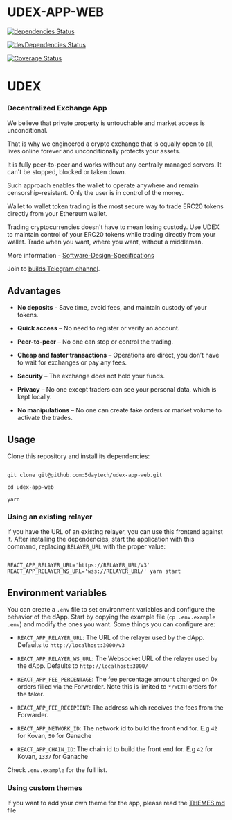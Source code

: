 
# UDEX-APP-WEB
[![dependencies Status](https://david-dm.org/0xproject/0x-launch-kit-frontend/status.svg)](https://david-dm.org/0xproject/0x-launch-kit-frontend)

[![devDependencies Status](https://david-dm.org/0xproject/0x-launch-kit-frontend/dev-status.svg)](https://david-dm.org/0xproject/0x-launch-kit-frontend?type=dev)

[![Coverage Status](https://coveralls.io/repos/github/0xProject/0x-launch-kit-frontend/badge.svg?branch=feature%2Fcoveralls)](https://coveralls.io/github/0xProject/0x-launch-kit-frontend?branch=feature%2Fcoveralls)

  

# UDEX
### Decentralized Exchange App

We believe that private property is untouchable and market access is unconditional.

That is why we engineered a crypto exchange that is equally open to all, lives online forever and unconditionally protects your assets.

It is fully peer-to-peer and works without any centrally managed servers. It can't be stopped, blocked or taken down.

Such approach enables the wallet to operate anywhere and remain censorship-resistant. Only the user is in control of the money.

Wallet to wallet token trading is the most secure way to trade ERC20 tokens directly from your Ethereum wallet.

Trading cryptocurrencies doesn't have to mean losing custody. Use UDEX to maintain control of your ERC20 tokens while trading directly from your wallet. Trade when you want, where you want, without a middleman.

More information - [Software-Design-Specifications](https://github.com/5daytech/dex-app-android/wiki/Software-Design-Specifications)

Join to [builds Telegram channel](https://t.me/udexbuilds).

## Advantages

* <b>No deposits</b> - Save time, avoid fees, and maintain custody of your tokens.

* <b>Quick access</b> – No need to register or verify an account.

* <b>Peer-to-peer</b> – No one can stop or control the trading.

* <b>Cheap and faster transactions</b> – Operations are direct, you don’t have to wait for exchanges or pay any fees.

* <b>Security</b> – The exchange does not hold your funds.

* <b>Privacy</b> – No one except traders can see your personal data, which is kept locally.

* <b>No manipulations</b> – No one can create fake orders or market volume to activate the trades.

  

## Usage

  

Clone this repository and install its dependencies:

  

```

git clone git@github.com:5daytech/udex-app-web.git

cd udex-app-web

yarn

```

  

### Using an existing relayer

  

If you have the URL of an existing relayer, you can use this frontend against it. After installing the dependencies, start the application with this command, replacing `RELAYER_URL` with the proper value:

  

```

REACT_APP_RELAYER_URL='https://RELAYER_URL/v3' REACT_APP_RELAYER_WS_URL='wss://RELAYER_URL/' yarn start

```



## Environment variables

  

You can create a `.env` file to set environment variables and configure the behavior of the dApp. Start by copying the example file (`cp .env.example .env`) and modify the ones you want. Some things you can configure are:

  

-  `REACT_APP_RELAYER_URL`: The URL of the relayer used by the dApp. Defaults to `http://localhost:3000/v3`

-  `REACT_APP_RELAYER_WS_URL`: The Websocket URL of the relayer used by the dApp. Defaults to `http://localhost:3000/`

-  `REACT_APP_FEE_PERCENTAGE`: The fee percentage amount charged on 0x orders filled via the Forwarder. Note this is limited to `*/WETH` orders for the taker.

-  `REACT_APP_FEE_RECIPIENT`: The address which receives the fees from the Forwarder.

-  `REACT_APP_NETWORK_ID`: The network id to build the front end for. E.g `42` for Kovan, `50` for Ganache

-  `REACT_APP_CHAIN_ID`: The chain id to build the front end for. E.g `42` for Kovan, `1337` for Ganache

  

Check `.env.example` for the full list.

  

### Using custom themes

  

If you want to add your own theme for the app, please read the [THEMES.md](THEMES.md) file